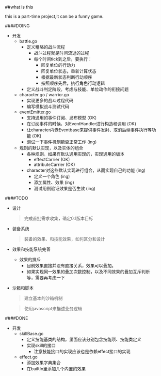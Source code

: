 ##what is this

this is a part-time project,it can be a funny game.

####DOING
* 开发
    * battle.go
        * 定义粗略的战斗流程
            * 战斗过程就是时间流逝的过程
            * 每个时间tick到之后，要执行：
                * 回复单位的行动力
                * 回复单位状态，重新计算状态
                * 根据最新状态判断行动顺序
                * 按照顺序先后，执行角色行动逻辑
        * 定义战斗判定阶段，考虑与技能、单位动作的衔接问题
    * character.go / warrior.go
        * 实现更多的战斗过程代码
        * 编写模拟战斗测试代码
    * eventEmitter.go
        * 支持通用的事件订阅、发布模型 (OK)
        * 在订阅事件的时候，对EventHandler进行构造和调用  (OK)
        * 让character内嵌Eventbase来提供事件发射、取消后续事件执行等功能  (OK)
        * 测试一下事件机制能否正常工作 (ing)
    * 规则的默认实现，以及实体的组合
        * 各种规则，如果有默认通用实现的，实现通用的版本
            * effectCarrier (OK)
            * attributeCarrier  (OK)
        * character对这些默认实现进行组合，从而实现自己的功能 (ing)
            * 定义一个角色 (ing)
            * 添加属性、效果 (ing)
            * 测试用例验证效果是否生效 (ing)

####TODO
* 设计
    > 完成首批需求收集，确定0.1版本目标
* 装备系统
    > 装备的效果、和技能效果，如何区分和设计
* 效果和技能系统完善
    * 效果的排斥
        * 目前效果直接并没有直接关系，效果可以叠加。
        * 如果实现同一效果的叠加次数控制，以及不同效果的叠加互斥判断等，需要再考虑一下
* 沙箱和脚本

    > 建立基本的沙箱机制
    
    > 使用javascript来描述业务逻辑

####DONE
* 开发
    * skillBase.go
        * 定义技能基类的结构，里面应该分别包含技能项、技能类定义
        * 实现skill的接口
            * 注意技能接口的实现应该也是依赖effect接口的实现
    * effect.go
        * 添加效果字典集合
        * 在builtIn里添加几个内置的效果